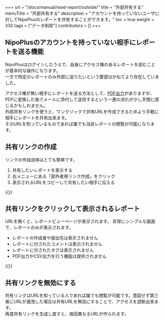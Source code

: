 +++
url = "/docs/manual/read-report/outside/"
title = "外部共有する"
menuTitle = "外部共有する"
description = "アカウントを持っていないユーザに対してNipoPlusのレポートを共有することができます。"
toc = true
weight = 330
tags = ["データ削除"]
contributors = []
+++

## NipoPlusのアカウントを持っていない相手にレポートを送る機能

NipoPlusはログインしたうえで、自身にアクセス権のあるレポートを読むことが基本的な操作になります。  
一方で特定のレポートのみ外部に送りたいという要望はかねてより存在していました。

アクセス権が無い相手にレポートを送る方法として、[PDF出力](/docs/manual/read-report/state/#pdf_export)がありますが、PDFに変換した後でメールに添付して送信するという一連の流れが少し手間に感じるかもしれません。  
外部共有リンクを使うと、ワンクリックで共有URLを作成できるためより手軽に相手にレポートを共有出来ます。  
そのURLを知っているものであれば誰でも当該レポートの閲覧が可能になります。

## 共有リンクの作成

リンクの作成自体はとても簡単です。

1. 共有したいレポートを表示する
2. 右メニューにある「部外者用リンク作成」をクリック
3. 表示されるURLをコピーして共有したい相手に伝える

{{<icatch filename="img/linkmake" msg="リンク作成ボタンを押すとURLが作られます" alice="ok">}}

## 共有リンクをクリックして表示されるレポート

URLを開くと、レポートビューページが表示されます。
非常にシンプルな画面で、レポートのみが表示されます。

- レポートの作成者や提出先は表示されません
- レポートに付されたコメントは表示されません
- レポートに付されたタグは表示されません
- PDF出力やCSV出力を行う機能は提供されません

{{<icatch filename="img/view" msg="必要最小限しか見せません" alice="shield">}}

## 共有リンクを無効にする

共有リンクはURLを知っている人であれば誰でも閲覧が可能です。意図せず第三者にURLが漏洩した場合は共有URLを無効にすることで、アクセスを遮断出来ます。  
再度共有リンクを生成し直すと、毎回異なるURLが作られます。
